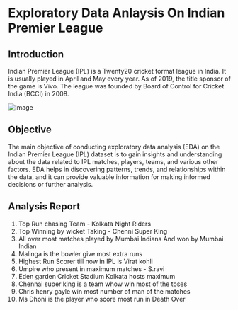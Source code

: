  # Exploratory Data Anlaysis  On Indian Premier League 

## Introduction
Indian Premier League (IPL) is a Twenty20 cricket format league in India. It is usually played in April and May every year. As of 2019, the title sponsor of the game is Vivo. The league was founded by Board of Control for Cricket India (BCCI) in 2008.

![image](https://github.com/AnniAgra786/Exploratory-Data-Analysis-On-IPL-Statistics/assets/109506450/6df83bee-e5a3-489e-bf0a-ccd6433ab759)
## Objective
The main objective of conducting exploratory data analysis (EDA) on the Indian Premier League (IPL) dataset is to gain insights and understanding about the data related to IPL matches, players, teams, and various other factors. EDA helps in discovering patterns, trends, and relationships within the data, and it can provide valuable information for making informed decisions or further analysis.





## Analysis Report
1. Top Run chasing Team - Kolkata Night Riders
2. Top Winning by wicket Taking - Chenni Super KIng
3. All over most matches played by Mumbai Indians And won by Mumbai Indian
4. Malinga is the bowler give most extra runs
5. Highest Run Scorer till now in IPL is Virat kohli
6. Umpire who present in maximum matches - S.ravi
7. Eden garden Cricket Stadium Kolkata hosts maximum
8. Chennai super king is a team whow win most of the toses
9. Chris henry gayle win most number of man of the matches
10. Ms Dhoni is the player who score most run in Death Over
